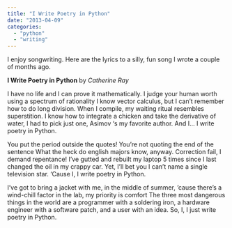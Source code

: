 ```yaml
---
title: "I Write Poetry in Python"
date: "2013-04-09"
categories: 
  - "python"
  - "writing"
---
```


I enjoy songwriting. Here are the lyrics to a silly, fun song I wrote a couple of months ago.

**I Write Poetry in Python** by _Catherine Ray_

I have no life and I can prove it mathematically. I judge your human worth using a spectrum of rationality I know vector calculus, but I can’t remember how to do long division. When I compile, my waiting ritual resembles superstition. I know how to integrate a chicken and take the derivative of water, I had to pick just one, Asimov ‘s my favorite author. And I... I write poetry in Python.

You put the period outside the quotes! You’re not quoting the end of the sentence What the heck do english majors know, anyway. Correction fail, I demand repentance! I’ve gutted and rebuilt my laptop 5 times since I last changed the oil in my crappy car. Yet, I’ll bet you I can’t name a single television star. ‘Cause I, I write poetry in Python.

I’ve got to bring a jacket with me, in the middle of summer, ’cause there’s a wind-chill factor in the lab, my priority is comfort The three most dangerous things in the world are a programmer with a soldering iron, a hardware engineer with a software patch, and a user with an idea. So, I, I just write poetry in Python.
